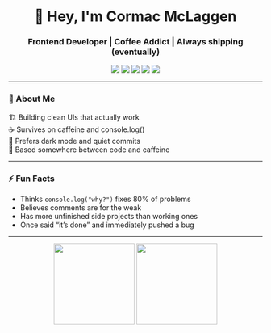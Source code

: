 <h1 align="center">👋 Hey, I'm Cormac McLaggen</h1>
<h3 align="center">Frontend Developer | Coffee Addict | Always shipping (eventually)</h3>

<p align="center">
  <img src="https://img.shields.io/badge/Code-React-blue?style=flat-square&logo=react" />
  <img src="https://img.shields.io/badge/Code-Next.js-black?style=flat-square&logo=nextdotjs" />
  <img src="https://img.shields.io/badge/Code-Node.js-green?style=flat-square&logo=nodedotjs" />
  <img src="https://img.shields.io/badge/Style-TailwindCSS-38B2AC?style=flat-square&logo=tailwind-css&logoColor=white" />
  <img src="https://img.shields.io/badge/DB-MongoDB-4EA94B?style=flat-square&logo=mongodb&logoColor=white" />
</p>

---

### 💼 About Me  
🏗️ Building clean UIs that actually work<br>
☕ Survives on caffeine and console.log()<br>
💬 Prefers dark mode and quiet commits<br>
📍 Based somewhere between code and caffeine  

---

### ⚡ Fun Facts  
- Thinks `console.log("why?")` fixes 80% of problems  
- Believes comments are for the weak  
- Has more unfinished side projects than working ones  
- Once said “it’s done” and immediately pushed a bug  

---

<p align="center">
  <img src="https://github-readme-stats.vercel.app/api?username=cmclaggen&show_icons=true&theme=radical" height="160"/>
  <img src="https://github-readme-streak-stats.herokuapp.com?user=cmclaggen&theme=radical" height="160"/>
</p>
